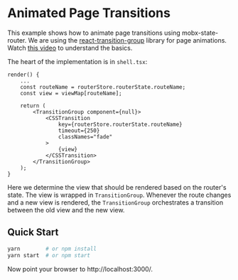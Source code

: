 # Animated Page Transitions

This example shows how to animate page transitions using mobx-state-router. We
are using the
[react-transition-group](https://reactcommunity.org/react-transition-group/)
library for page animations. Watch
[this video](https://www.youtube.com/watch?v=53Y8q-SgLF0) to understand the
basics.

The heart of the implementation is in `shell.tsx`:

```
render() {
    ...
    const routeName = routerStore.routerState.routeName;
    const view = viewMap[routeName];

    return (
        <TransitionGroup component={null}>
            <CSSTransition
                key={routerStore.routerState.routeName}
                timeout={250}
                classNames="fade"
            >
                {view}
            </CSSTransition>
        </TransitionGroup>
    );
}
```

Here we determine the view that should be rendered based on the router's state.
The view is wrapped in `TransitionGroup`. Whenever the route changes and a new
view is rendered, the `TransitionGroup` orchestrates a transition between the
old view and the new view.

## Quick Start

```bash
yarn        # or npm install
yarn start  # or npm start
```

Now point your browser to http://localhost:3000/.
